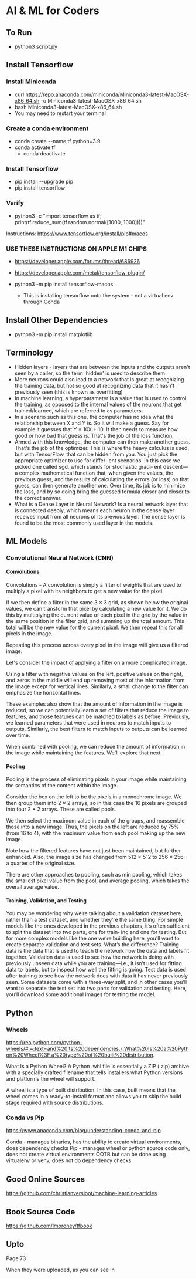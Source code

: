 # AI & ML for Coders

## To Run
* python3 script.py

## Install Tensorflow
### Install Miniconda
* curl https://repo.anaconda.com/miniconda/Miniconda3-latest-MacOSX-x86_64.sh -o Miniconda3-latest-MacOSX-x86_64.sh
* bash Miniconda3-latest-MacOSX-x86_64.sh
* You may need to restart your terminal

### Create a conda environment
* conda create --name tf python=3.9
* conda activate tf
  * conda deactivate

### Install Tensorflow
* pip install --upgrade pip
* pip install tensorflow

### Verify
* python3 -c "import tensorflow as tf; print(tf.reduce_sum(tf.random.normal([1000, 1000])))"

Instructions: https://www.tensorflow.org/install/pip#macos

### USE THESE INSTRUCTIONS ON APPLE M1 CHIPS
* https://developer.apple.com/forums/thread/686926
* https://developer.apple.com/metal/tensorflow-plugin/

* python3 -m pip install tensorflow-macos
  * This is installing tensorflow onto the system - not a virtual env through Conda

## Install Other Dependencies
* python3 -m pip install matplotlib

## Terminology
* Hidden layers - layers that are between the inputs and the outputs aren't seen by a caller, so the term 'hidden' is used to describe them
* More neurons could also lead to a network that is great at recognizing the training data, but not so good at recognizing data that it hasn't previously seen (this is known as overfitting)
* In machine learning, a hyperparameter is a value that is used to control the training, as opposed to the internal values of the neurons that get trained/learned, which are referred to as parameters.
* In a scenario such as this one, the computer has no idea what the relationship between X and Y is. So it will make a guess. Say for example it guesses that Y = 10X + 10. It then needs to measure how good or how bad that guess is. That's the job of the loss function.
* Armed with this knowledge, the computer can then make another guess. That's the job of the optimizer. This is where the heavy calculus is used, but with TensorFlow, that can be hidden from you. You just pick the appropriate optimizer to use for differ‐ ent scenarios. In this case we picked one called sgd, which stands for stochastic gradi‐ ent descent—a complex mathematical function that, when given the values, the previous guess, and the results of calculating the errors (or loss) on that guess, can then generate another one. Over time, its job is to minimize the loss, and by so doing bring the guessed formula closer and closer to the correct answer.
* What is a Dense Layer in Neural Network? Is a neural network layer that is connected deeply, which means each neuron in the dense layer receives input from all neurons of its previous layer. The dense layer is found to be the most commonly used layer in the models.

## ML Models
### Convolutional Neural Network (CNN)
#### Convolutions
Convolutions - A convolution is simply a filter of weights that are used to multiply a pixel with its neighbors to get a new value for the pixel.

If we then define a filter in the same 3 × 3 grid, as shown below the original values, we can transform that pixel by calculating a new value for it. We do this by multiplying the current value of each pixel in the grid by the value in the same position in the filter grid, and summing up the total amount. This total will be the new value for the current pixel. We then repeat this for all pixels in the image.

Repeating this process across every pixel in the image will give us a filtered image.

Let's consider the impact of applying a filter on a more complicated image.

Using a filter with negative values on the left, positive values on the right, and zeros in the middle will end up removing most of the information from the image except for vertical lines. Similarly, a small change to the filter can emphasize the horizontal lines.

These examples also show that the amount of information in the image is reduced, so we can potentially learn a set of filters that reduce the image to features, and those features can be matched to labels as before. Previously, we learned parameters that were used in neurons to match inputs to outputs. Similarly, the best filters to match inputs to outputs can be learned over time.

When combined with pooling, we can reduce the amount of information in the image while maintaining the features. We'll explore that next.

#### Pooling
Pooling is the process of eliminating pixels in your image while maintaining the semantics of the content within the image.

Consider the box on the left to be the pixels in a monochrome image. We then group them into 2 × 2 arrays, so in this case the 16 pixels are grouped into four 2 × 2 arrays. These are called pools.

We then select the maximum value in each of the groups, and reassemble those into a new image. Thus, the pixels on the left are reduced by 75% (from 16 to 4), with the maximum value from each pool making up the new image.

Note how the filtered features have not just been maintained, but further enhanced. Also, the image size has changed from 512 × 512 to 256 × 256—a quarter of the original size.

There are other approaches to pooling, such as min pooling, which takes the smallest pixel value from the pool, and average pooling, which takes the overall average value.

#### Training, Validation, and Testing
You may be wondering why we’re talking about a validation dataset here, rather than a test dataset, and whether they’re the same thing. For simple models like the ones developed in the previous chapters, it’s often sufficient to split the dataset into two parts, one for train‐ ing and one for testing. But for more complex models like the one we’re building here, you’ll want to create separate validation and test sets. What’s the difference? Training data is the data that is used to teach the network how the data and labels fit together. Validation data is used to see how the network is doing with previously unseen data while you are training—i.e., it isn’t used for fitting data to labels, but to inspect how well the fitting is going. Test data is used after training to see how the network does with data it has never previously seen. Some datasets come with a three-way split, and in other cases you’ll want to separate the test set into two parts for validation and testing. Here, you’ll download some additional images for testing the model.


## Python
### Wheels
https://realpython.com/python-wheels/#:~:text=and%20its%20dependencies.-,What%20Is%20a%20Python%20Wheel%3F,a%20type%20of%20built%20distribution.

What Is a Python Wheel?
A Python .whl file is essentially a ZIP (.zip) archive with a specially crafted filename that tells installers what Python versions and platforms the wheel will support.

A wheel is a type of built distribution. In this case, built means that the wheel comes in a ready-to-install format and allows you to skip the build stage required with source distributions.

### Conda vs Pip
https://www.anaconda.com/blog/understanding-conda-and-pip

Conda - manages binaries, has the ability to create virtual environments, does dependency checks
Pip - manages wheel or python source code only, does not create virtual environments OOTB but can be done using virtualenv or venv, does not do dependency checks

## Good Online Sources
https://github.com/christianversloot/machine-learning-articles

## Book Source Code
https://github.com/lmoroney/tfbook

## Upto
Page 73

When they were uploaded, as you can see in
